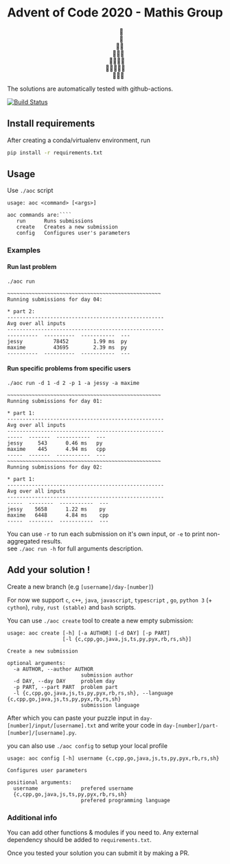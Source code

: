 # Advent of Code 2020 - Mathis Group
<div align="center">      


⁣    🌟  
    🎄  
   🎄🎄  
  🎄🎄🎄  
 🎄🎄🎄🎄  
🎄🎄🎄🎄🎄  
  🎁🎁🎁

</div>
The solutions are automatically tested with github-actions.

[![Build Status](https://github.com/vidalmaxime/adventofcode-2020/workflows/CI/badge.svg)](https://github.com/vidalmaxime/adventofcode-2020/actions?query=branch%3Amaster)


## Install requirements
After creating a conda/virtualenv environment, run
```bash
pip install -r requirements.txt
```
## Usage

Use `./aoc` script

```
usage: aoc <command> [<args>]

aoc commands are:````
   run      Runs submissions
   create   Creates a new submission
   config   Configures user's parameters
```

### Examples

#### Run last problem

```
./aoc run
```

```
~~~~~~~~~~~~~~~~~~~~~~~~~~~~~~~~~~~~~~~~~~~~~~~~~~
Running submissions for day 04:

* part 2:
---------------------------------------------------
Avg over all inputs
---------------------------------------------------
----------  ----------  -----------  ---
jessy          78452        1.99 ms  py
maxime         43695        2.39 ms  py
----------  ----------  -----------  ---
```

#### Run specific problems from specific users

```
./aoc run -d 1 -d 2 -p 1 -a jessy -a maxime
```

```
~~~~~~~~~~~~~~~~~~~~~~~~~~~~~~~~~~~~~~~~~~~~~~~~~~
Running submissions for day 01:

* part 1:
---------------------------------------------------
Avg over all inputs
---------------------------------------------------
-----  -------  -----------  ---
jessy     543      0.46 ms   py
maxime    445      4.94 ms   cpp
-----  -------  -----------  ---
~~~~~~~~~~~~~~~~~~~~~~~~~~~~~~~~~~~~~~~~~~~~~~~~~~
Running submissions for day 02:

* part 1:
---------------------------------------------------
Avg over all inputs
---------------------------------------------------
-----  --------  -----------  ---
jessy    5658      1.22 ms    py
maxime   6448      4.84 ms    cpp
-----  --------  -----------  ---
```

You can use `-r` to run each submission on it's own input, or `-e` to print non-aggregated results.  
see `./aoc run -h` for full arguments description.

## Add your solution !

Create a new branch (e.g `[username]/day-[number]`)

For now we support `c`, `c++`, `java`, `javascript`, `typescript` , `go`, `python 3` (+ `cython`), `ruby`, `rust (stable)` and `bash` scripts.

You can use `./aoc create` tool to create a new empty submission:

```
usage: aoc create [-h] [-a AUTHOR] [-d DAY] [-p PART]
                  [-l {c,cpp,go,java,js,ts,py,pyx,rb,rs,sh}]

Create a new submission

optional arguments:
  -a AUTHOR, --author AUTHOR
                        submission author
  -d DAY, --day DAY     problem day
  -p PART, --part PART  problem part
  -l {c,cpp,go,java,js,ts,py,pyx,rb,rs,sh}, --language {c,cpp,go,java,js,ts,py,pyx,rb,rs,sh}
                        submission language
```
After which you can paste your puzzle input in `day-[number]/input/[username].txt` and write your code in `day-[number]/part-[number]/[username].py`.

you can also use `./aoc config` to setup your local profile

```
usage: aoc config [-h] username {c,cpp,go,java,js,ts,py,pyx,rb,rs,sh}

Configures user parameters

positional arguments:
  username              prefered username
  {c,cpp,go,java,js,ts,py,pyx,rb,rs,sh}
                        prefered programming language
```

### Additional info

You can add other functions & modules if you need to. Any external dependency should be added to `requirements.txt`.

Once you tested your solution you can submit it by making a PR.
